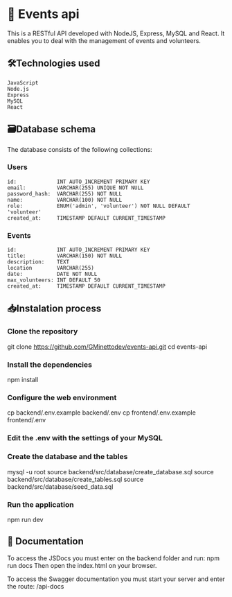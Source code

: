 # 📆 Events api

This is a RESTful API developed with NodeJS, Express, MySQL and React. It enables you to deal with the management of events and volunteers.

##  🛠️Technologies used

    JavaScript
    Node.js
    Express
    MySQL
    React

## 🗃️Database schema

The database consists of the following collections:

### Users
    id:             INT AUTO_INCREMENT PRIMARY KEY
    email:      	VARCHAR(255) UNIQUE NOT NULL
    password_hash:	VARCHAR(255) NOT NULL
    name:       	VARCHAR(100) NOT NULL
    role:       	ENUM('admin', 'volunteer') NOT NULL DEFAULT 'volunteer'
    created_at: 	TIMESTAMP DEFAULT CURRENT_TIMESTAMP

### Events
    id:	            INT AUTO_INCREMENT PRIMARY KEY	
    title:       	VARCHAR(150) NOT NULL
    description:    TEXT
    location	    VARCHAR(255)
    date:	        DATE NOT NULL
    max_volunteers:	INT DEFAULT 50
    created_at:	    TIMESTAMP DEFAULT CURRENT_TIMESTAMP

## 📥Instalation process

### Clone the repository

git clone https://github.com/GMinettodev/events-api.git
cd events-api

### Install the dependencies

npm install

### Configure the web environment

cp backend/.env.example backend/.env
cp frontend/.env.example frontend/.env

### Edit the .env with the settings of your MySQL

### Create the database and the tables

mysql -u root
source backend/src/database/create_database.sql
source backend/src/database/create_tables.sql
source backend/src/database/seed_data.sql

### Run the application

npm run dev


## 📑 Documentation

To access the JSDocs you must enter on the backend folder and run:
    npm run docs
Then open the index.html on your browser.

To access the Swagger documentation you must start your server and enter the route:
    /api-docs
